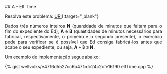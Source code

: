  <div id="elf">
 
 </div>
## A - Elf Time

Resolva este problema:
[URI][uri-2717]{:target="_blank"}


<p align="justify">
Dados três números inteiros <b>N</b> (quantidade de minutos que faltam para o fim do expediente do Ed), <b>A</b> e <b>B</b> (quantidades de minutos necessários para fabricar, respectivamente, o primeiro e o segundo presente), o exercício pede para verificar se é possível que Ed consiga fabricá-los antes que acabe o seu expediente, ou seja, <b> A + B ≤ N </b>. 
</p>

Um exemplo de implementação segue abaixo:

{% gist wellvolks/e4716d5527cc6b47fcdc24c2cfe16190 elfTime.cpp %}


[uri-2717]:		https://www.urionlinejudge.com.br/judge/pt/problems/view/2717
